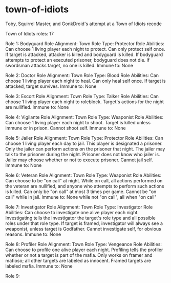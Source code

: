 # town-of-idiots
Toby, Squirrel Master, and GonkDroid's attempt at a Town of Idiots recode

Town of Idiots roles: 17

Role 1: Bodyguard
  Role Alignment: Town
  Role Type: Protector
  Role Abilities:
    Can choose 1 living player each night to protect. Can only protect self once. If target is attacked, attacker is killed and bodyguard is killed. If bodyguard attempts to protect an executed prisoner, bodyguard does not die. If swordsman attacks target, no one is killed.
  Immune to: None

Role 2: Doctor
  Role Alignment: Town
  Role Type: Blood
  Role Abilities: 
    Can choose 1 living player each night to heal. Can only heal self once. If target is attacked, target survives.
  Immune to: None

Role 3: Escort
  Role Alignment: Town
  Role Type: Talker
  Role Abilities:
    Can choose 1 living player each night to roleblock. Target's actions for the night are nullified.
  Immune to: None

Role 4: Vigilante
  Role Alignment: Town
  Role Type: Weaponist
  Role Abilities:
    Can choose 1 living player each night to shoot. Target is killed unless immune or in prison. Cannot shoot self.
  Immune to: None

Role 5: Jailer
  Role Alignment: Town
  Role Type: Protector
  Role Abilities:
    Can choose 1 living player each day to jail. This player is designated a prisoner. Only the jailer can perform actions on the prisoner that night. The jailer may talk to the prisoner during the night. Prisoner does not know who jailer is. Jailer may choose whether or not to execute prisoner. Cannot jail self.
  Immune to: None

Role 6: Veteran
  Role Alignment: Town
  Role Type: Weaponist
  Role Abilities:
    Can choose to be "on call" at night. While on call, all actions performed on the veteran are nullified, and anyone who attempts to perform such actions is killed. Can only be "on call" at most 3 times per game. Cannot be "on call" while in jail.
  Immune to: None while not "on call", all when "on call"

Role 7: Investigator
  Role Alignment: Town
  Role Type: Investigator
  Role Abilities:
    Can choose to investigate one alive player each night. Investigating tells the investigator the target's role type and all possible roles under that role type. If target is framed, investigator will always see a weaponist, unless target is Godfather. Cannot investigate self, for obvious reasons.
  Immune to: None

Role 8: Profiler
  Role Alignment: Town
  Role Type: Vengeance
  Role Abilities:
    Can choose to profile one alive player each night. Profiling tells the profiler whether or not a target is part of the mafia. Only works on framer and mafioso; all other targets are labeled as innocent. Framed targets are labeled mafia.
  Immune to: None

Role 9: 
